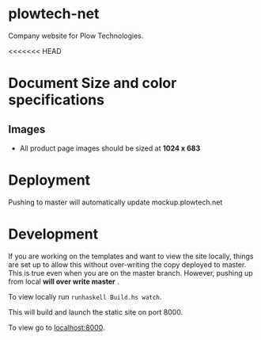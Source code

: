 plowtech-net
============
Company website for Plow Technologies. 

<<<<<<< HEAD
# Document Size and color specifications

## Images
* All product page images should be sized at **1024 x 683**

# Deployment

Pushing to master will automatically update mockup.plowtech.net


# Development

If you are working on the templates and want to view the site locally, things are set up to allow this without over-writing the copy deployed to master.
This is true even when you are on the master branch.  However, pushing up from local **will over write master** .

To view locally run ```runhaskell Build.hs watch```.

This will build and launch the static site on port 8000.

To view go to [localhost:8000](localhost:8000).
